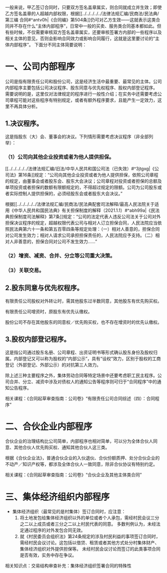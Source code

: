 一般来说，甲乙签订合同时，只要双方签名盖章属实，则合同就成立并生效；即使乙方签名盖章的人超越内部权限，根据[[../../../../../法律法规汇编/民商法/民法典/第三编 合同#^antv0h|《合同编》第504条]]仍可对乙方生效——这就表示这类合同并不存在什么“主体内部程序”，日常中一般的买卖、服务类合同基本都如此。但有些时候，不仅需要审核双方签名盖章属实，还要审核签署方内部的一些程序以及相关主体的意见，否则会影响合同效力或影响合同履行，这就是这里要讨论的“主体内部程序”。
下面分不同主体简要说明：
# 一、公司内部程序
公司是指有限责任公司和股份公司，这是经济生活中最重要、最常见的主体。公司内部程序主要包括公司决议程序、股东同意与优先权程序、股权内部登记程序。
需要说明的是，这里仅对法律规定的程序进行一般性介绍；在实务中还需要考虑公司章程可能对这些程序有特别规定，或者有额外程序要求，且能产生一定效力，这里不再具体分析。
## 1.决议程序。
这是指股东（大）会、董事会的决议。下列情形需要考虑决议程序（非全部列举）：
### （1）公司向其他企业投资或者为他人提供担保。
[[../../../../../法律法规汇编/旧法/中华人民共和国公司法（已失效）#^3jtgxg|《公司法》第16条]]规定：“公司向其他企业投资或者为他人提供担保，依照公司章程的规定，由董事会或者股东会、股东大会决议；公司章程对投资或者担保的总额及单项投资或者担保的数额有限额规定的，不得超过规定的限额。公司为公司股东或者实际控制人提供担保的，必须经股东会或者股东大会决议。”

根据[[../../../../../法律法规汇编/民商法/民法典配套司法解释/最高人民法院关于适用《中华人民共和国民法典》有关担保制度的解释（2021.1.1）#^abh99a|《民法典担保制度司法解释》第7条]]规定：“公司的法定代表人违反公司法关于公司对外担保决议程序的规定，超越权限代表公司与相对人订立担保合同，人民法院应当依照民法典第六十一条和第五百零四条等规定处理：（一）相对人善意的，担保合同对公司发生效力；相对人请求公司承担担保责任的，人民法院应予支持。（二）相对人非善意的，担保合同对公司不发生效力……”
### （2）增资、减资、合并、分立等公司重大决策。
### （3）关联交易。
## 2.股东同意与优先权程序。
有限责任公司股权对外转让时，需其他股东过半数同意，其他股东有优先购买权。

有限责任公司增资时，原股东有优先认缴权。

股份公司不存在其他股东的同意权／优先购买权，也不存在增资时的优先认缴权。
## 3.股权内部登记程序。
这是指公司通过股东名册、公司章程、出资证明书等形式确认股东身份及股权归属。内部登记又可以称为股权的“内部公示”，具有“设权”效力，区别于股权的工商登记（外部登记、外部公示）的对抗第三人效力。

除上述三种主要程序之外，集体劳动合同等特定场景中还要考虑职工民主程序。公司合并、分立、减资中涉及对债权人的通知公告等程序则可归于“合同程序”中的通知公告程序。

相关课程：《合同起草审查指南：公司卷》“有限责任公司合同综述（四）：合同程序”
# 二、合伙企业内部程序
合伙企业的治理结构比公司简单，内部程序也相对简单，可以分为全体合伙人同意、其他合伙人优先购买权、通知其他合伙人这三类。

根据《合伙企业法》，普通合伙企业的入伙退伙、合伙份额质押、处分合伙企业的不动产／知识产权等，都涉及全体合伙人一致同意，除非合伙协议有特别约定。

相关课程：《合同起草审查指南：公司卷》“合伙企业及其他主体类合同”
# 三、集体经济组织内部程序
- 集体经济组织（最常见的是村集体）签订合同时，应注意：
	1. 将土地发包给集体经济组织以外的单位或者个人承包，需经村民会议三分之二以上成员或者三分之二以上村民代表的同意。
		多数判例认为，未经法定通过程序的对外发包合同无效。
	2. 就《村民委员会组织法》第24条规定的涉及村民利益的事项签订合同时，需经村民会议讨论。这包括以借贷、租赁或者其他方式处分村集体财产、集体经济组织对外提供担保等。
		未经村民会议讨论而签订的此类事项合同是否有效，实务中存在争议。


相关知识点：交易结构审查补充：集体经济组织签署合同的特殊性